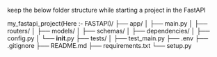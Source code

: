 keep the below folder structure while starting a project in the FastAPI 

my_fastapi_project(Here :- FASTAPI)/
├── app/
│   ├── main.py
│   ├── routers/
│   ├── models/
│   ├── schemas/
│   ├── dependencies/
│   ├── config.py
│   └── __init__.py
├── tests/
│   ├── test_main.py
├── .env
├── .gitignore
├── README.md
├── requirements.txt
└── setup.py
